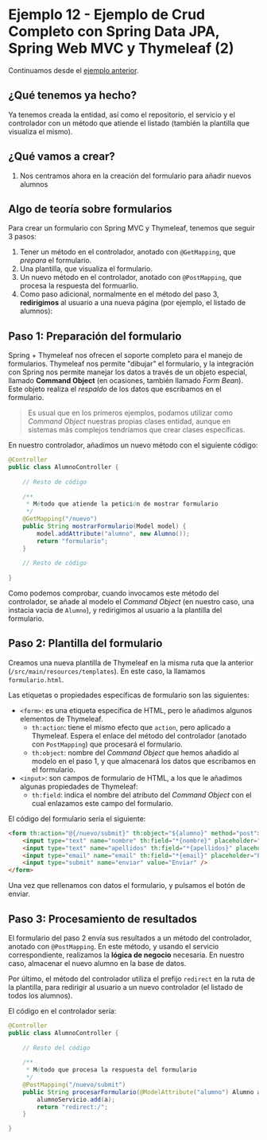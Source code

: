 
# Ejemplo 12 - Ejemplo de Crud Completo con Spring Data JPA, Spring Web MVC y Thymeleaf (2)

Continuamos desde el [ejemplo anterior](https://github.com/lmlopezmagana/bbdd-2019/tree/master/11_CrudCompletoUnaEntidad).

## ¿Qué tenemos ya hecho?

Ya tenemos creada la entidad, así como el repositorio, el servicio y el controlador con un método que atiende el listado (también la plantilla que visualiza el mismo).

## ¿Qué vamos a crear?

1. Nos centramos ahora en la creación del formulario para añadir nuevos alumnos

## Algo de teoría sobre formularios

Para crear un formulario con Spring MVC y Thymeleaf, tenemos que seguir 3 pasos:

1. Tener un método en el controlador, anotado con `@GetMapping`, que _prepara_ el formulario.
2. Una plantilla, que visualiza el formulario.
3. Un nuevo método en el controlador, anotado con `@PostMapping`, que procesa la respuesta del formuarlio.
4. Como paso adicional, normalmente en el método del paso 3, **redirigimos** al usuario a una nueva página (por ejemplo, el listado de alumnos):

## Paso 1: Preparación del formulario

Spring + Thymeleaf nos ofrecen el soporte completo para el manejo de formularios. Thymeleaf nos permite "dibujar" el formulario, y la integración con Spring nos permite manejar los datos a través de un objeto especial, llamado **Command Object** (en ocasiones, también llamado _Form Bean_). Este objeto realiza el _respaldo_ de los datos que escribamos en el formulario.

> Es usual que en los primeros ejemplos, podamos utilizar como _Command Object_ nuestras propias clases entidad, aunque en sistemas más complejos tendríamos que crear clases específicas.

En nuestro controlador, añadimos un nuevo método con el siguiente código:

```java
@Controller
public class AlumnoController {
	
	// Resto de código	
	
	/**
	 * Método que atiende la petición de mostrar formulario
	 */
	@GetMapping("/nuevo")
	public String mostrarFormulario(Model model) {
		model.addAttribute("alumno", new Alumno());
		return "formulario";
	}
	
	// Resto de código
	
}

``` 

Como podemos comprobar, cuando invocamos este método del controlador, se añade al modelo el _Command Object_ (en nuestro caso, una instacia vacía de `Alumno`), y redirigimos al usuario a la plantilla del formulario.

## Paso 2: Plantilla del formulario

Creamos una nueva plantilla de Thymeleaf en la misma ruta que la anterior (`/src/main/resources/templates`). En este caso, la llamamos `formulario.html`. 

Las etiquetas o propiedades específicas de formulario son las siguientes:

* `<form>`: es una etiqueta específica de HTML, pero le añadimos algunos elementos de Thymeleaf.
	* `th:action`: tiene el mismo efecto que `action`, pero aplicado a Thymeleaf. Espera el enlace del método del controlador (anotado con `PostMapping`) que procesará el formulario.
	* `th:object`: nombre del _Command Object_ que hemos añadido al modelo en el paso 1, y que almacenará los datos que escribamos en el formulario.
* `<input>`: son campos de formulario de HTML, a los que le añadimos algunas propiedades de Thymeleaf:
	* `th:field`: indica el nombre del atributo del _Command Object_ con el cual enlazamos este campo del formulario.

El código del formulario sería el siguiente:

```html
<form th:action="@{/nuevo/submit}" th:object="${alumno}" method="post">
	<input type="text" name="nombre" th:field="*{nombre}" placeholder="Nombre" /> 
	<input type="text" name="apellidos" th:field="*{apellidos}" placeholder="Apellidos" /> 
	<input type="email" name="email" th:field="*{email}" placeholder="Email" />
	<input type="submit" name="enviar" value="Enviar" />
</form>
```


Una vez que rellenamos con datos el formulario, y pulsamos el botón de enviar.


## Paso 3: Procesamiento de resultados

El formulario del paso 2 envía sus resultados a un método del controlador, anotado con `@PostMapping`. En este método, y usando el servicio correspondiente, realizamos la **lógica de negocio** necesaria. En nuestro caso, almacenar el nuevo alumno en la base de datos.

Por último, el método del controlador utiliza el prefijo `redirect` en la ruta de la plantilla, para redirigir al usuario a un nuevo controlador (el listado de todos los alumnos).

El código en el controlador sería:

```java
@Controller
public class AlumnoController {
	
	// Resto del código
	
	/**
	 * Método que procesa la respuesta del formulario
	 */
	@PostMapping("/nuevo/submit")
	public String procesarFormulario(@ModelAttribute("alumno") Alumno a) {
		alumnoServicio.add(a);
		return "redirect:/";
	}

}

```  
